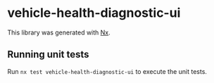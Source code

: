 # vehicle-health-diagnostic-ui

This library was generated with [Nx](https://nx.dev).

## Running unit tests

Run `nx test vehicle-health-diagnostic-ui` to execute the unit tests.
